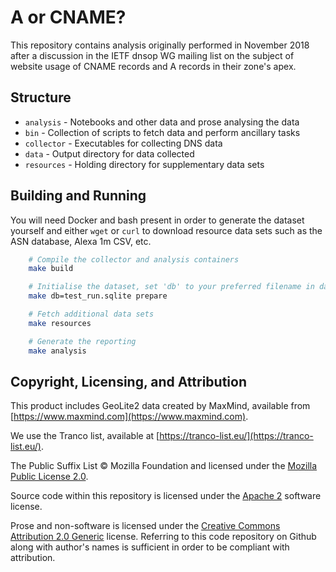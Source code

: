 # A or CNAME?

This repository contains analysis originally performed in November 2018 after a
discussion in the IETF dnsop WG mailing list on the subject of website usage of
CNAME records and A records in their zone's apex.

## Structure

* `analysis` - Notebooks and other data and prose analysing the data
* `bin` - Collection of scripts to fetch data and perform ancillary tasks
* `collector` - Executables for collecting DNS data
* `data` - Output directory for data collected
* `resources` - Holding directory for supplementary data sets

## Building and Running

You will need Docker and bash present in order to generate the dataset yourself
and either `wget` or `curl` to download resource data sets such as the ASN
database, Alexa 1m CSV, etc.

```bash
    # Compile the collector and analysis containers
    make build

    # Initialise the dataset, set 'db' to your preferred filename in data/
    make db=test_run.sqlite prepare

    # Fetch additional data sets
    make resources

    # Generate the reporting
    make analysis
```

## Copyright, Licensing, and Attribution

This product includes GeoLite2 data created by MaxMind, available from
[https://www.maxmind.com](https://www.maxmind.com).

We use the Tranco list, available at
[https://tranco-list.eu/](https://tranco-list.eu/).

The Public Suffix List &copy; Mozilla Foundation and licensed under the [Mozilla
Public License 2.0](https://www.mozilla.org/en-US/MPL/2.0/).

Source code within this repository is licensed under the [Apache
2](http://www.apache.org/licenses/LICENSE-2.0) software license.

Prose and non-software is licensed under the [Creative Commons Attribution 2.0
Generic](https://creativecommons.org/licenses/by/2.0/) license. Referring to
this code repository on Github along with author's names is sufficient in order
to be compliant with attribution.
